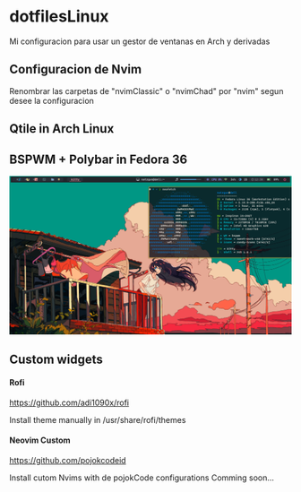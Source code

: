 # dotfilesLinux

Mi configuracion para usar un gestor de ventanas en Arch y derivadas

## Configuracion de Nvim

Renombrar las carpetas de "nvimClassic" o "nvimChad" por "nvim" segun desee la configuracion

## Qtile in Arch Linux

## BSPWM + Polybar in Fedora 36

![Fedora](./wallpapers/Fedora.png)

## Custom widgets

#### Rofi

<https://github.com/adi1090x/rofi>

Install theme manually in /usr/share/rofi/themes

#### Neovim Custom

<https://github.com/pojokcodeid>

Install cutom Nvims with de pojokCode configurations
Comming soon...
